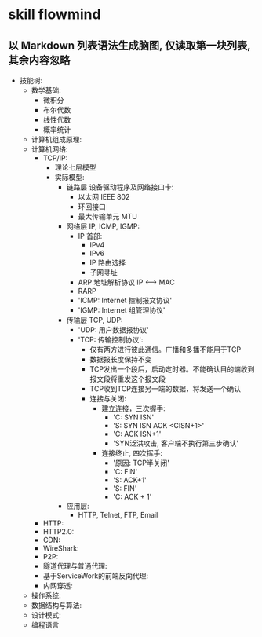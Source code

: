 # skill flowmind
以 Markdown 列表语法生成脑图, 仅读取第一块列表, 其余内容忽略
---

- 技能树:
  - 数学基础:
    - 微积分
    - 布尔代数
    - 线性代数
    - 概率统计
  - 计算机组成原理:
  - 计算机网络:
    - TCP/IP:
      - 理论七层模型
      - 实际模型:
        - 链路层 设备驱动程序及网络接口卡:
          - 以太网 IEEE 802
          - 环回接口
          - 最大传输单元 MTU
        - 网络层 IP, ICMP, IGMP:
          - IP 首部:
            - IPv4
            - IPv6
            - IP 路由选择
            - 子网寻址
          - ARP 地址解析协议 IP <--> MAC
          - RARP
          - 'ICMP: Internet 控制报文协议'
          - 'IGMP: Internet 组管理协议'
        - 传输层 TCP, UDP:
          - 'UDP: 用户数据报协议'
          - 'TCP: 传输控制协议':
            - 仅有两方进行彼此通信。广播和多播不能用于TCP
            - 数据报长度保持不变
            - TCP发出一个段后，启动定时器。不能确认目的端收到报文段将重发这个报文段
            - TCP收到TCP连接另一端的数据，将发送一个确认
            - 连接与关闭:
              - 建立连接，三次握手:
                - 'C: SYN <port> ISN'
                - 'S: SYN ISN ACK <CISN+1>'
                - 'C: ACK ISN+1'
                - 'SYN泛洪攻击, 客户端不执行第三步确认'
              - 连接终止, 四次挥手:
                - '原因: TCP半关闭'
                - 'C: FIN'
                - 'S: ACK+1'
                - 'S: FIN'
                - 'C: ACK + 1'
        - 应用层:
          - HTTP, Telnet, FTP, Email
    - HTTP:
    - HTTP2.0:
    - CDN:
    - WireShark:
    - P2P:
    - 隧道代理与普通代理:
    - 基于ServiceWork的前端反向代理:
    - 内网穿透:
  - 操作系统:
  - 数据结构与算法:
  - 设计模式:
  - 编程语言
